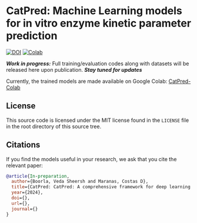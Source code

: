 # CatPred: Machine Learning models for in vitro enzyme kinetic parameter prediction

[![DOI](https://img.shields.io/badge/DOI-10.1101/2024.03.10.584340-blue)](https://www.biorxiv.org/content/10.1101/2024.03.10.584340v2)
[![Colab](https://img.shields.io/badge/CatPredColab-tiny.cc/catpred-red)](https://tiny.cc/catpred)

***Work in progress:*** Full training/evaluation codes along with datasets will be released here upon publication.
***Stay tuned for updates***

Currently, the trained models are made available on Google Colab: [CatPred-Colab](https://tiny.cc/catpred)

## License <a name="license"></a>

This source code is licensed under the MIT license found in the `LICENSE` file
in the root directory of this source tree.

## Citations <a name="citations"></a>

If you find the models useful in your research, we ask that you cite the relevant paper:

```bibtex
@article{In-preparation,
  author={Boorla, Veda Sheersh and Maranas, Costas D},
  title={CatPred: CatPred: A comprehensive framework for deep learning in vitro enzyme kinetic parameters kcat, Km and Ki},
  year={2024},
  doi={},
  url={},
  journal={}
}
```
